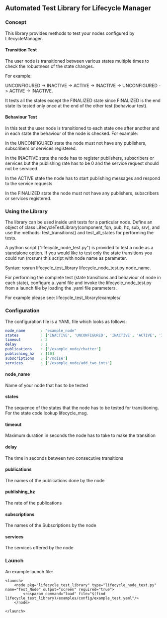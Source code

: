 ## Automated Test Library for Lifecycle Manager

### Concept
This library provides methods to test your nodes configured by LifecycleManager.

#### Transition Test
The user node is transitioned between various states multiple times to check the robustness of the state changes.

For example:

UNCONFIGURED -> INACTIVE -> ACTIVE -> INACTIVE -> UNCONFIGURED -> ACTIVE -> INACTIVE.

It tests all the states except the FINALIZED state since FINALIZED is the end state its tested only once at the end of the other test (behaviour test).

#### Behaviour Test
In this test the user node is transitioned to each state one after another and in each state the behaviour of the node is checked.
For example:

In the UNCONFIGURED state the node must not have any publishers, subscribers or services registered.

In the INACTIVE state the node has to register publishers, subscribers or services but the publishing rate has to be 0 and the service request should not be serviced

In the ACTIVE state the node has to start publishing messages and respond to the service requests

In the FINALIZED state the node must not have any publishers, subscribers or services registered.

### Using the Library
The library can be used inside unit tests for a particular node. Define an object of class LifecycleTestLibrary(component_fqn, pub, hz, sub, srv), and use the methods: test_transitions() and test_all_states for performing the tests.

A python script ("lifecycle_node_test.py") is provided to test a node as a standalone option. If you would like to test only the state transitions you could run (rosrun) this script with node name as parameter.

Syntax: rosrun lifecycle_test_library lifecycle_node_test.py node_name.

For performing the complete test (state transitions and behaviour of node in each state), configure a .yaml file and invoke the lifecycle_node_test.py from a launch file by loading the .yaml file parameters.

For example please see: lifecycle_test_library/examples/

### Configuration
The configuration file is a YAML file which looks as follows:

```yaml
node_name       : "example_node"
states          : ['INACTIVE', 'UNCONFIGURED', 'INACTIVE', 'ACTIVE', 'INACTIVE', 'UNCONFIGURED', 'ACTIVE', 'UNCONFIGURED']
timeout         : 3
delay           : 1
publications    : ['/example_node/chatter']
publishing_hz   : [10]
subscriptions   : ['/noise']
services        : ['/example_node/add_two_ints']
```

#### node_name
Name of your node that has to be tested

#### states
The sequence of the states that the node has to be tested for transitioning. For the state code lookup lifecycle_msg.

#### timeout
Maximum duration in seconds the node has to take to make the transition

#### delay
The time in seconds between two consecutive transitions

#### publications
The names of the publications done by the node

#### publishing_hz
The rate of the publications

#### subscriptions
The names of the Subscriptions by the node

#### services
The services offered by the node

### Launch
An example launch file:
```
<launch>
    <node pkg="lifecycle_test_library" type="lifecycle_node_test.py" name="Test_Node" output="screen" required="true">
        <rosparam command="load" file="$(find lifecycle_test_library)/examples/config/example_test.yaml"/>
    </node>

</launch>
```

